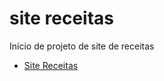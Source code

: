 # site receitas
 Início de projeto de site de receitas

 <ul>
    <li><a href="https://mmouralmelo.github.io/site-receitas/">Site Receitas</li>
 </ul>
